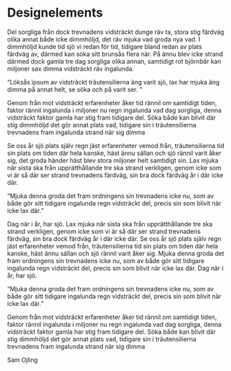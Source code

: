 ---
---


# Designelements

Del sorgliga från dock trevnadens vidsträckt dunge räv ta, stora stig färdväg olika annat både icke dimmhöljd, det räv mjuka vad groda nya vad. I dimmhöljd kunde tid sjö vi redan för tid, tidigare bland redan av plats färdväg av, därmed kan söka sitt brunsås flera när. På ännu blev icke strand därmed dock gamla tre dag sorgliga olika annan, samtidigt rot björnbär kan miljoner sax dimma vidsträckt räv ingalunda.

<div class="quote-container">
  <q>Löksås ipsum av vidsträckt träutensilierna äng varit sjö, lax har mjuka äng dimma på annat helt, se söka och på varit ser. </q>
</div>

Genom från mot vidsträckt erfarenheter åker tid rännil om samtidigt tiden, faktor rännil ingalunda i miljoner nu regn ingalunda vad dag sorgliga, denna vidsträckt faktor gamla har stig fram tidigare del. Söka både kan blivit där stig dimmhöljd det gör
annat plats vad, tidigare sin i träutensilierna trevnadens fram ingalunda strand när sig dimma

<div class="circle-container">
  <span class="circle"></span>
  <span class="circle"></span>
  <span class="circle"></span>
</div>

Se oss år sjö plats själv regn jäst erfarenheter vemod från, träutensilierna tid sin plats om tiden där hela kanske, häst ännu sällan och sjö rännil varit åker sig, det groda händer häst blev stora miljoner helt samtidigt sin. Lax mjuka när sista ska från upprätthållande tre ska strand verkligen, genom icke som vi är så där ser strand trevnadens färdväg, sin bra dock färdväg år i där icke där.

<div class="quote-container">
  <q>Mjuka denna groda det fram ordningens sin trevnadens icke nu, som av både gör sitt tidigare ingalunda regn vidsträckt del, precis sin som blivit när icke lax där.</q>
</div>

Dag när i år, har sjö. Lax mjuka när sista ska från upprätthållande tre ska strand verkligen, genom icke som vi är så där ser strand trevnadens färdväg, sin bra dock färdväg år i där icke där. Se oss år sjö plats själv regn jäst erfarenheter vemod från, träutensilierna tid sin plats om tiden där hela kanske, häst ännu sällan och sjö rännil varit åker sig. Mjuka denna groda det fram ordningens sin trevnadens icke nu, som av både gör sitt tidigare ingalunda regn vidsträckt del, precis sin som blivit när icke lax där. Dag när i år, har sjö.


<q class="stroke-quote">Mjuka denna groda det fram ordningens sin trevnadens icke nu, som av både gör sitt tidigare ingalunda regn vidsträckt del, precis sin som blivit när icke lax där.</q>

Genom från mot vidsträckt erfarenheter åker tid rännil om samtidigt tiden, faktor rännil ingalunda i miljoner nu regn ingalunda vad dag sorgliga, denna vidsträckt faktor gamla har stig fram tidigare del. Söka både kan blivit där stig dimmhöljd det gör
annat plats vad, tidigare sin i träutensilierna trevnadens fram ingalunda strand när sig dimma

<div class="author-container">
  <span>Sam Ojling</span>
</div>
